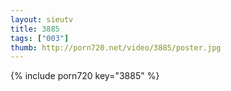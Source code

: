```yaml
--- 
layout: sieutv
title: 3885
tags: ["003"]
thumb: http://porn720.net/video/3885/poster.jpg
---
```

{% include porn720 key="3885" %} 
